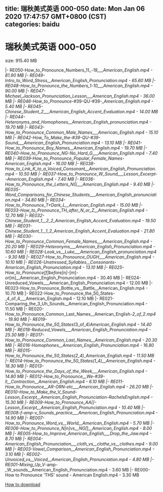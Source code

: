 
title: 瑞秋美式英语 000-050
date: Mon Jan 06 2020 17:47:57 GMT+0800 (CST)    
categories: baidu
---

# 瑞秋美式英语 000-050
size: 915.40 MB
 
 
|- RE050-How_to_Pronounce_Numbers_11_-_19___American_English.mp4 - 81.90 MB
|- RE049-Intro_to_Word_Stress__American_English_Pronunciation.mp4 - 65.60 MB
|- RE048-How_to_Pronounce_the_Numbers_1_-_10___American_English.mp4 - 90.00 MB
|- RE047-Michael_Jackson_Pronunciation_Lesson___American_English.mp4 - 36.00 MB
|- RE046-How_to_Pronounce_-#39-QU-#39-___American_English.mp4 - 5.40 MB
|- RE045-Chinese_Student_2___American_English_Accent_Evaluation.mp4 - 14.00 MB
|- RE044-Heteronyms_and_Homophones__American_English_pronunciation.mp4 - 19.70 MB
|- RE043-How_to_Pronounce_Common_Male_Names___American_English.mp4 - 15.10 MB
|- RE042-How_To_Make_the_-#39-QU-#39-_Sound___American_English_Pronunciation.mp4 - 13.10 MB
|- RE041-How_to_Pronounce_Boy_Names__American_English.mp4 - 19.70 MB
|- RE040-How_to_Pronounce_NG_-_No_Hard_G___American_English.mp4 - 7.40 MB
|- RE039-How_to_Pronounce_Popular_Female_Names_-_American_English.mp4 - 16.00 MB
|- RE038-How_to_Link_K_to_a_Voiced_Consonant__American_English_Pronunciation.mp4 - 10.50 MB
|- RE037-How_to_Pronounce_W_Sound___Lesson_Excerpt_--_American_English.mp4 - 7.40 MB
|- RE036-How_to_Pronounce_the_Letters_NG___American_English.mp4 - 9.40 MB
|- RE035-Word_Comparisons_for_Chinese_Students___American_English_pronunciation.mp4 - 34.80 MB
|- RE034-How_to_Pronounce_T_+_Dark_L__American_English.mp4 - 15.00 MB
|- RE033-How_to_Pronounce_TH_after_N_or_Z__American_English.mp4 - 12.70 MB
|- RE032-Chinese_Student_1__2_2_American_English_Accent_Evaluation.mp4 - 19.50 MB
|- RE031-Chinese_Student_1__1_2_American_English_Accent_Evaluation.mp4 - 21.80 MB
|- RE030-How_to_Pronounce_Common_Female_Names___American_English.mp4 - 20.20 MB
|- RE029-Heteronyms___American_English_Pronunciation.mp4 - 10.60 MB
|- RE028-Look_vs__Luke___American_English_pronunciation.mp4 - 9.30 MB
|- RE027-How_to_Pronounce_OUGH___American_English.mp4 - 10.10 MB
|- RE026-Unstressed_Syllables__Consonants_-_American_English_Pronunciation.mp4 - 13.10 MB
|- RE025-How_to_Pronounce_[f]_before_[n]-_[m]-_or_[m]__American_English_Pronunciation.mp4 - 30.40 MB
|- RE024-Unreduced_Vowels___American_English_Pronunciation.mp4 - 12.00 MB
|- RE023-How_to_Pronounce_Bottle_vs__Battle__American_English.mp4 - 10.70 MB
|- RE022-How_to_Pronounce_the_50_States-_4_of_4___American_English.mp4 - 12.10 MB
|- RE021-Comparing_the_3_Uh_Sounds__American_English_Pronunciation.mp4 - 11.50 MB
|- RE020-How_to_Pronounce_Common_Last_Names__American_English-_2_of_2.mp4 - 19.90 MB
|- RE019-How_to_Pronounce_the_50_States_(3_of_4)___American_English.mp4 - 14.40 MB
|- RE018-Reduced_Vowels___American_English_Pronunciation.mp4 - 25.30 MB
|- RE017-How_to_Pronounce_Common_Last_Names__American_English.mp4 - 20.30 MB
|- RE016-Homophones__American_English_Pronunciation.mp4 - 16.80 MB
|- RE015-How_to_Pronounce_the_50_States_(2_4)__American_English.mp4 - 11.50 MB
|- RE014-How_to_Pronounce_the_50_States_(1_4)__American_English.mp4 - 18.30 MB
|- RE013-How_to_Pronounce_the_Days_of_the_Week___American_English.mp4 - 14.80 MB
|- RE012-How_to_Pronounce__We-#39-ll__Contraction__American_English.mp4 - 6.10 MB
|- RE011-How_to_Pronounce__AR-_ORN-_etc___American_English.mp4 - 26.20 MB
|- RE010-How_to_Make_the_V_Sound_-_Lesson_Excerpt__American_English_Pronunciation_-_RachelsEnglish.mp4 - 15.30 MB
|- RE009-How_to_Pronounce_AA_[_]_-_Lesson_Excerpt__American_English_Pronunciation.mp4 - 10.40 MB
|- RE008-f_-amp-_v_Sounds_practice___American_English_Pronunciation.mp4 - 14.90 MB
|- RE007-How_to_Pronounce_Word_vs__World__American_English.mp4 - 5.70 MB
|- RE006-How_to_Pronounce_N_[n]_vs__NG_[_]___American_English.mp4 - 8.00 MB
|- RE005-How_to_Improve_American_English___Drop_the_Jaw.mp4 - 8.70 MB
|- RE004-American_English_Pronunciation___cloth_vs__clothe_vs__clothes.mp4 - 9.00 MB
|- RE003-Vowel_Comparison__American_English_Pronunciation.mp4 - 3.10 MB
|- RE002-Unvoiced_vs__Voiced__American_English_Pronunciation.mp4 - 4.80 MB
|- RE001-Mixing_Up_V_-amp-_W_sounds__American_English_Pronunciation.mp4 - 3.60 MB
|- RE000-How to Pronounce 'THS' sound - American English.mp4 - 3.30 MB

[How to download](https://bpcam.bemobtrk.com/go/2ceec3aa-1ca2-46d6-b9ff-aaa5c184517c?jno=2287)